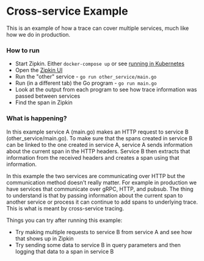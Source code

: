 # Cross-service Example

This is an example of how a trace can cover multiple services, much like how we do in production.

### How to run

- Start Zipkin. Either `docker-compose up` or see [running in Kubernetes](../kubernetes)
- Open the [Zipkin UI](http://localhost:9411/zipkin/)
- Run the "other" service - `go run other_service/main.go`
- Run (in a different tab) the Go program - `go run main.go`
- Look at the output from each program to see how trace information was passed between services
- Find the span in Zipkin

### What is happening?

In this example service A (main.go) makes an HTTP request to service B (other_service/main.go). To make sure that the spans created in service B can be linked to the one created in service A, service A sends information about the current span in the HTTP headers. Service B then extracts that information from the received headers and creates a span using that information.

In this example the two services are communicating over HTTP but the communication method doesn't really matter. For example in production we have services that communicate over gRPC, HTTP, and pubsub. The thing to understand is that by passing information about the current span to another service or process it can continue to add spans to underlying trace. This is what is meant by cross-service tracing.

Things you can try after running this example:

- Try making multiple requests to service B from service A and see how that shows up in Zipkin
- Try sending some data to service B in query parameters and then logging that data to a span in service B
